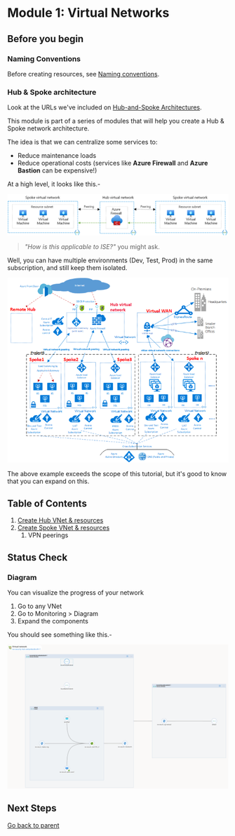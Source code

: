 # Module 1: Virtual Networks

## Before you begin

### Naming Conventions

Before creating resources, see [Naming conventions](../README.md#naming-conventions).

### Hub & Spoke architecture

Look at the URLs we've included on [Hub-and-Spoke Architectures](../README.md).

This module is part of a series of modules that will help you create a Hub & Spoke network architecture.

The idea is that we can centralize some services to:

- Reduce maintenance loads
- Reduce operational costs (services like **Azure Firewall** and **Azure Bastion** can be expensive!)

At a high level, it looks like this.-

![Hub & Spokes](../../../assets/img/azure/architectures/hub_n_spokes/fw.png)

> _"How is this applicable to ISE?"_ you might ask.

Well, you can have multiple environments (Dev, Test, Prod) in the same subscription, and still keep them isolated.

![Hub & Spokes environments](../../../assets/img/azure/architectures/hub_n_spokes/environments.png)

The above example exceeds the scope of this tutorial, but it's good to know that you can expand on this.

## Table of Contents

1. [Create Hub VNet & resources](./hub.md)
1. [Create Spoke VNet & resources](./spoke.md)
   1. VPN peerings

## Status Check

### Diagram

You can visualize the progress of your network

1. Go to any VNet
1. Go to Monitoring > Diagram
1. Expand the components

You should see something like this.-

![Diagram](../../../assets/img/azure/solution/diagrams/01.png)

## Next Steps

[Go back to parent](../README.md)
